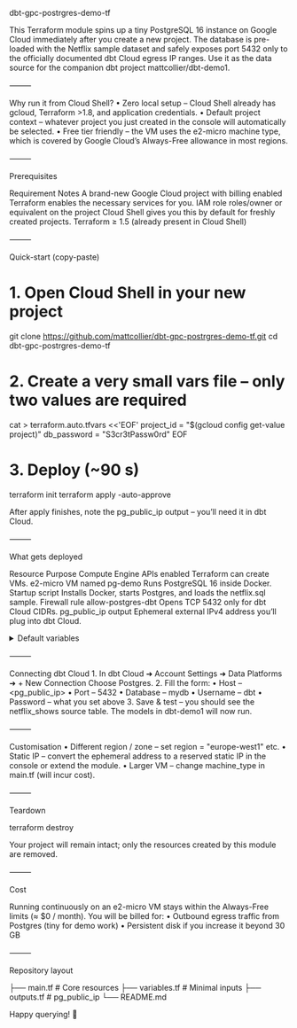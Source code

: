 dbt-gpc-postrgres-demo-tf

This Terraform module spins up a tiny PostgreSQL 16 instance on Google Cloud immediately after you create a new project.
The database is pre-loaded with the Netflix sample dataset and safely
exposes port 5432 only to the officially documented dbt Cloud
egress IP ranges.
Use it as the data source for the companion dbt project
mattcollier/dbt-demo1.

⸻

Why run it from Cloud Shell?
	•	Zero local setup – Cloud Shell already has gcloud, Terraform >1.8, and application credentials.
	•	Default project context – whatever project you just created in the console will automatically be selected.
	•	Free tier friendly – the VM uses the e2-micro machine type, which is covered by Google Cloud’s Always-Free allowance in most regions.

⸻

Prerequisites

Requirement	Notes
A brand-new Google Cloud project with billing enabled	Terraform enables the necessary services for you.
IAM role roles/owner or equivalent on the project	Cloud Shell gives you this by default for freshly created projects.
Terraform ≥ 1.5 (already present in Cloud Shell)	


⸻

Quick-start (copy-paste)

# 1. Open Cloud Shell in your new project
git clone https://github.com/mattcollier/dbt-gpc-postrgres-demo-tf.git
cd dbt-gpc-postrgres-demo-tf

# 2. Create a very small vars file – only two values are required
cat > terraform.auto.tfvars <<'EOF'
project_id  = "$(gcloud config get-value project)"
db_password = "S3cr3tPassw0rd"
EOF

# 3. Deploy (~90 s)
terraform init
terraform apply -auto-approve

After apply finishes, note the pg_public_ip output – you’ll need it in dbt Cloud.

⸻

What gets deployed

Resource	Purpose
Compute Engine APIs enabled	Terraform can create VMs.
e2-micro VM named pg-demo	Runs PostgreSQL 16 inside Docker.
Startup script	Installs Docker, starts Postgres, and loads the netflix.sql sample.
Firewall rule allow-postgres-dbt	Opens TCP 5432 only for dbt Cloud CIDRs.
pg_public_ip output	Ephemeral external IPv4 address you’ll plug into dbt Cloud.

<details>
<summary>Default variables</summary>

```hcl
region         = "us-central1"
db_user        = "dbt"
db_name        = "mydb"
dbt_cloud_cidrs = [
  "52.45.144.63/32", "54.81.134.249/32",  # …
]
```

You can override any of these in terraform.auto.tfvars.

</details>



⸻

Connecting dbt Cloud
	1.	In dbt Cloud ➜ Account Settings ➜ Data Platforms ➜ + New Connection
Choose Postgres.
	2.	Fill the form:
	•	Host – <pg_public_ip>
	•	Port – 5432
	•	Database – mydb
	•	Username – dbt
	•	Password – what you set above
	3.	Save & test – you should see the netflix_shows source table.
The models in dbt-demo1 will now run.

⸻

Customisation
	•	Different region / zone – set region = "europe-west1" etc.
	•	Static IP – convert the ephemeral address to a reserved static IP in the console or extend the module.
	•	Larger VM – change machine_type in main.tf (will incur cost).

⸻

Teardown

terraform destroy

Your project will remain intact; only the resources created by this module are removed.

⸻

Cost

Running continuously on an e2-micro VM stays within the Always-Free limits
(≈ $0 / month).
You will be billed for:
	•	Outbound egress traffic from Postgres (tiny for demo work)
	•	Persistent disk if you increase it beyond 30 GB

⸻

Repository layout

├── main.tf          # Core resources
├── variables.tf     # Minimal inputs
├── outputs.tf       # pg_public_ip
└── README.md

Happy querying! 🚀